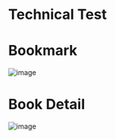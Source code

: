 # Technical Test

# Bookmark
![image](https://user-images.githubusercontent.com/90718125/201512828-5e95f9ea-f660-415a-b7d6-38af15e3e8b2.png)

# Book Detail
![image](https://user-images.githubusercontent.com/90718125/201512884-7b449b94-c755-4694-84b8-b87a9ace5ede.png)
